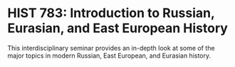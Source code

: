 # HIST 783: Introduction to Russian, Eurasian, and East European History

This interdisciplinary seminar provides an in-depth look at some of the major topics in modern Russian, East European, and Eurasian history.